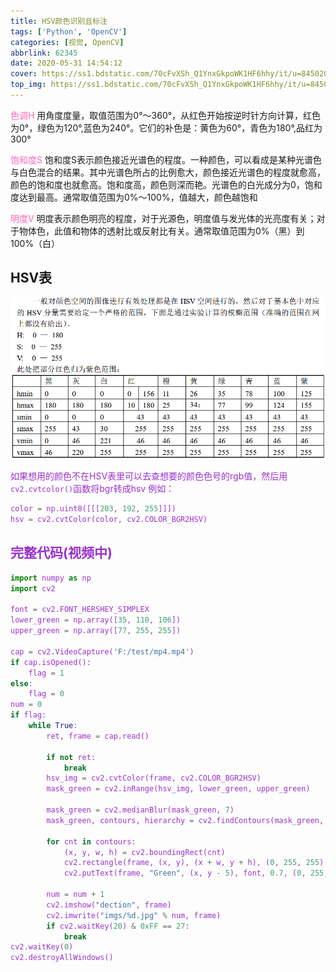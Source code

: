 ```yaml
---
title: HSV颜色识别且标注
tags: ['Python', 'OpenCV']
categories: [视觉, OpenCV]
abbrlink: 62345
date: 2020-05-31 14:54:12
cover: https://ss1.bdstatic.com/70cFvXSh_Q1YnxGkpoWK1HF6hhy/it/u=845020296,961297363&fm=11&gp=0.jpg
top_img: https://ss1.bdstatic.com/70cFvXSh_Q1YnxGkpoWK1HF6hhy/it/u=845020296,961297363&fm=11&gp=0.jpg
---
```


<font color = "HotPink">色调H</font>
用角度度量，取值范围为0°～360°，从红色开始按逆时针方向计算，红色为0°，绿色为120°,蓝色为240°。它们的补色是：黄色为60°，青色为180°,品红为300°

<font color = "HotPink">饱和度S</font>
饱和度S表示颜色接近光谱色的程度。一种颜色，可以看成是某种光谱色与白色混合的结果。其中光谱色所占的比例愈大，颜色接近光谱色的程度就愈高，颜色的饱和度也就愈高。饱和度高，颜色则深而艳。光谱色的白光成分为0，饱和度达到最高。通常取值范围为0%～100%，值越大，颜色越饱和

<font color = "HotPink">明度V</font>
明度表示颜色明亮的程度，对于光源色，明度值与发光体的光亮度有关；对于物体色，此值和物体的透射比或反射比有关。通常取值范围为0%（黑）到100%（白）

## HSV表
![](HSV颜色识别且标注/1.png)

<font color = "DarkOrchid">如果想用的颜色不在HSV表里可以去查想要的颜色色号的rgb值，然后用`cv2.cvtcolor()`函数将bgr转成hsv
例如：
```Python
color = np.uint8([[[203, 192, 255]]])
hsv = cv2.cvtColor(color, cv2.COLOR_BGR2HSV)
```  

## 完整代码(视频中)
```Python
import numpy as np
import cv2

font = cv2.FONT_HERSHEY_SIMPLEX
lower_green = np.array([35, 110, 106])
upper_green = np.array([77, 255, 255])

cap = cv2.VideoCapture('F:/test/mp4.mp4')
if cap.isOpened():
    flag = 1
else:
    flag = 0
num = 0
if flag:
    while True:
        ret, frame = cap.read()

        if not ret:
            break
        hsv_img = cv2.cvtColor(frame, cv2.COLOR_BGR2HSV)
        mask_green = cv2.inRange(hsv_img, lower_green, upper_green)

        mask_green = cv2.medianBlur(mask_green, 7)
        mask_green, contours, hierarchy = cv2.findContours(mask_green, cv2.RETR_EXTERNAL, cv2.CHAIN_APPROX_NONE)

        for cnt in contours:
            (x, y, w, h) = cv2.boundingRect(cnt)
            cv2.rectangle(frame, (x, y), (x + w, y + h), (0, 255, 255), 2)
            cv2.putText(frame, "Green", (x, y - 5), font, 0.7, (0, 255, 0), 2)

        num = num + 1
        cv2.imshow("dection", frame)
        cv2.imwrite("imgs/%d.jpg" % num, frame)
        if cv2.waitKey(20) & 0xFF == 27:
            break
cv2.waitKey(0)
cv2.destroyAllWindows()
```
